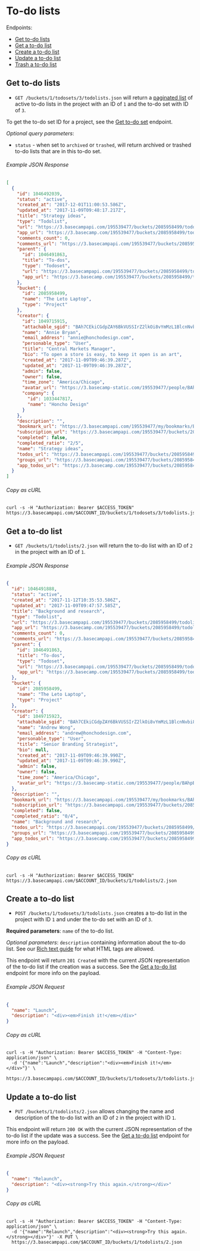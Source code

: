 To-do lists
===========

Endpoints:

- [Get to-do lists](#get-to-do-lists)
- [Get a to-do list](#get-a-to-do-list)
- [Create a to-do list](#create-a-to-do-list)
- [Update a to-do list](#update-a-to-do-list)
- [Trash a to-do list][trash]

Get to-do lists
---------------

* `GET /buckets/1/todosets/3/todolists.json` will return a [paginated list][pagination] of active to-do lists in the project with an ID of `1` and the to-do set with ID of `3`.

To get the to-do set ID for a project, see the [Get to-do set][todoset] endpoint.

_Optional query parameters_:

* `status` - when set to `archived` or `trashed`, will return archived or trashed to-do lists that are in this to-do set.

###### Example JSON Response
<!-- START GET /buckets/1/todosets/3/todolists.json -->
```json
[
  {
    "id": 1046492039,
    "status": "active",
    "created_at": "2017-12-01T11:00:53.586Z",
    "updated_at": "2017-11-09T09:48:17.217Z",
    "title": "Strategy ideas",
    "type": "Todolist",
    "url": "https://3.basecampapi.com/195539477/buckets/2085958499/todolists/1046492039.json",
    "app_url": "https://3.basecamp.com/195539477/buckets/2085958499/todolists/1046492039",
    "comments_count": 0,
    "comments_url": "https://3.basecampapi.com/195539477/buckets/2085958499/recordings/1046492039/comments.json",
    "parent": {
      "id": 1046491863,
      "title": "To-dos",
      "type": "Todoset",
      "url": "https://3.basecampapi.com/195539477/buckets/2085958499/todosets/1046491863.json",
      "app_url": "https://3.basecamp.com/195539477/buckets/2085958499/todosets/1046491863"
    },
    "bucket": {
      "id": 2085958499,
      "name": "The Leto Laptop",
      "type": "Project"
    },
    "creator": {
      "id": 1049715915,
      "attachable_sgid": "BAh7CEkiCGdpZAY6BkVUSSIrZ2lkOi8vYmMzL1BlcnNvbi8xMDQ5NzE1OTE1P2V4cGlyZXNfaW4GOwBUSSIMcHVycG9zZQY7AFRJIg9hdHRhY2hhYmxlBjsAVEkiD2V4cGlyZXNfYXQGOwBUMA==--5f103c46d4f123f0068fcd0192a0f7fea7f26193",
      "name": "Annie Bryan",
      "email_address": "annie@honchodesign.com",
      "personable_type": "User",
      "title": "Central Markets Manager",
      "bio": "To open a store is easy, to keep it open is an art",
      "created_at": "2017-11-09T09:46:39.287Z",
      "updated_at": "2017-11-09T09:46:39.287Z",
      "admin": false,
      "owner": false,
      "time_zone": "America/Chicago",
      "avatar_url": "https://3.basecamp-static.com/195539477/people/BAhpBMtkkT4=--e609ef146e39f9ca5e4bb7242fdfd50aec4c3b3f/avatar-64-x4",
      "company": {
        "id": 1033447817,
        "name": "Honcho Design"
      }
    },
    "description": "",
    "bookmark_url": "https://3.basecampapi.com/195539477/my/bookmarks/BAh7CEkiCGdpZAY6BkVUSSIuZ2lkOi8vYmMzL1JlY29yZGluZy8xMDQ2NDkyMDM5P2V4cGlyZXNfaW4GOwBUSSIMcHVycG9zZQY7AFRJIg1yZWFkYWJsZQY7AFRJIg9leHBpcmVzX2F0BjsAVDA=--86725cce5d06ac1ebeb3ff3833e950a91815ec9c.json",
    "subscription_url": "https://3.basecampapi.com/195539477/buckets/2085958499/recordings/1046492039/subscription.json",
    "completed": false,
    "completed_ratio": "2/5",
    "name": "Strategy ideas",
    "todos_url": "https://3.basecampapi.com/195539477/buckets/2085958499/todolists/1046492039/todos.json",
    "groups_url": "https://3.basecampapi.com/195539477/buckets/2085958499/todolists/1046492039/groups.json",
    "app_todos_url": "https://3.basecamp.com/195539477/buckets/2085958499/todolists/1046492039/todos"
  }
]
```
<!-- END GET /buckets/1/todosets/3/todolists.json -->
###### Copy as cURL

``` shell
curl -s -H "Authorization: Bearer $ACCESS_TOKEN" https://3.basecampapi.com/$ACCOUNT_ID/buckets/1/todosets/3/todolists.json
```


Get a to-do list
----------------

* `GET /buckets/1/todolists/2.json` will return the to-do list with an ID of `2` in the project with an ID of `1`.

###### Example JSON Response
<!-- START GET /buckets/1/todolists/2.json -->
```json
{
  "id": 1046491888,
  "status": "active",
  "created_at": "2017-11-12T10:35:53.586Z",
  "updated_at": "2017-11-09T09:47:57.585Z",
  "title": "Background and research",
  "type": "Todolist",
  "url": "https://3.basecampapi.com/195539477/buckets/2085958499/todolists/1046491888.json",
  "app_url": "https://3.basecamp.com/195539477/buckets/2085958499/todolists/1046491888",
  "comments_count": 0,
  "comments_url": "https://3.basecampapi.com/195539477/buckets/2085958499/recordings/1046491888/comments.json",
  "parent": {
    "id": 1046491863,
    "title": "To-dos",
    "type": "Todoset",
    "url": "https://3.basecampapi.com/195539477/buckets/2085958499/todosets/1046491863.json",
    "app_url": "https://3.basecamp.com/195539477/buckets/2085958499/todosets/1046491863"
  },
  "bucket": {
    "id": 2085958499,
    "name": "The Leto Laptop",
    "type": "Project"
  },
  "creator": {
    "id": 1049715923,
    "attachable_sgid": "BAh7CEkiCGdpZAY6BkVUSSIrZ2lkOi8vYmMzL1BlcnNvbi8xMDQ5NzE1OTIzP2V4cGlyZXNfaW4GOwBUSSIMcHVycG9zZQY7AFRJIg9hdHRhY2hhYmxlBjsAVEkiD2V4cGlyZXNfYXQGOwBUMA==--0097e07e5ccce36073f440e82fb4af95d149923a",
    "name": "Andrew Wong",
    "email_address": "andrew@honchodesign.com",
    "personable_type": "User",
    "title": "Senior Branding Strategist",
    "bio": null,
    "created_at": "2017-11-09T09:46:39.990Z",
    "updated_at": "2017-11-09T09:46:39.990Z",
    "admin": false,
    "owner": false,
    "time_zone": "America/Chicago",
    "avatar_url": "https://3.basecamp-static.com/195539477/people/BAhpBNNkkT4=--2d4c6d1c153687c71c54960854a6d672311b536e/avatar-64-x4"
  },
  "description": "",
  "bookmark_url": "https://3.basecampapi.com/195539477/my/bookmarks/BAh7CEkiCGdpZAY6BkVUSSIuZ2lkOi8vYmMzL1JlY29yZGluZy8xMDQ2NDkxODg4P2V4cGlyZXNfaW4GOwBUSSIMcHVycG9zZQY7AFRJIg1yZWFkYWJsZQY7AFRJIg9leHBpcmVzX2F0BjsAVDA=--73828ccc551554287ab8958db2050a59696ff06c.json",
  "subscription_url": "https://3.basecampapi.com/195539477/buckets/2085958499/recordings/1046491888/subscription.json",
  "completed": false,
  "completed_ratio": "0/4",
  "name": "Background and research",
  "todos_url": "https://3.basecampapi.com/195539477/buckets/2085958499/todolists/1046491888/todos.json",
  "groups_url": "https://3.basecampapi.com/195539477/buckets/2085958499/todolists/1046491888/groups.json",
  "app_todos_url": "https://3.basecamp.com/195539477/buckets/2085958499/todolists/1046491888/todos"
}
```
<!-- END GET /buckets/1/todolists/2.json -->
###### Copy as cURL

``` shell
curl -s -H "Authorization: Bearer $ACCESS_TOKEN" https://3.basecampapi.com/$ACCOUNT_ID/buckets/1/todolists/2.json
```


Create a to-do list
-------------------

* `POST /buckets/1/todosets/3/todolists.json` creates a to-do list in the project with ID `1` and under the to-do set with an ID of `3`.

**Required parameters**: `name` of the to-do list.

_Optional parameters_: `description` containing information about the to-do list. See our [Rich text guide][rich] for what HTML tags are allowed.

This endpoint will return `201 Created` with the current JSON representation of the to-do list if the creation was a success. See the [Get a to-do list](#get-a-to-do-list) endpoint for more info on the payload.

###### Example JSON Request

``` json
{
  "name": "Launch",
  "description": "<div><em>Finish it!</em></div>"
}
```

###### Copy as cURL

``` shell
curl -s -H "Authorization: Bearer $ACCESS_TOKEN" -H "Content-Type: application/json" \
  -d '{"name":"Launch","description":"<div><em>Finish it!</em></div>"}' \
  https://3.basecampapi.com/$ACCOUNT_ID/buckets/1/todosets/3/todolists.json
```


Update a to-do list
-------------------

* `PUT /buckets/1/todolists/2.json` allows changing the name and description of the to-do list with an ID of `2` in the project with ID `1`.

This endpoint will return `200 OK` with the current JSON representation of the to-do list if the update was a success. See the [Get a to-do list](#get-a-to-do-list) endpoint for more info on the payload.

###### Example JSON Request

``` json
{
  "name": "Relaunch",
  "description": "<div><strong>Try this again.</strong></div>"
}
```

###### Copy as cURL

``` shell
curl -s -H "Authorization: Bearer $ACCESS_TOKEN" -H "Content-Type: application/json" \
  -d '{"name":"Relaunch","description":"<div><strong>Try this again.</strong></div>"}' -X PUT \
  https://3.basecampapi.com/$ACCOUNT_ID/buckets/1/todolists/2.json
```


[trash]: https://github.com/basecamp/bc3-api/blob/master/sections/recordings.md#trash-a-recording
[pagination]: https://github.com/basecamp/bc3-api/blob/master/README.md#pagination
[todoset]: https://github.com/basecamp/bc3-api/blob/master/sections/todosets.md#get-to-do-set
[todos]: https://github.com/basecamp/bc3-api/blob/master/sections/todos.md#to-dos
[rich]: https://github.com/basecamp/bc3-api/blob/master/sections/rich_text.md
